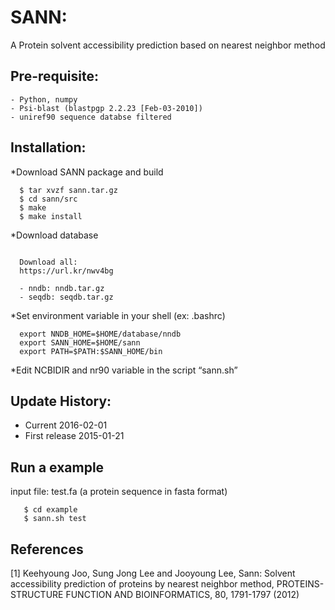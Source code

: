 # SANN: 
A Protein solvent accessibility prediction based on nearest neighbor method

## Pre-requisite:
    - Python, numpy
    - Psi-blast (blastpgp 2.2.23 [Feb-03-2010])
    - uniref90 sequence databse filtered

## Installation:

*Download SANN package and build
~~~
  $ tar xvzf sann.tar.gz
  $ cd sann/src
  $ make
  $ make install
~~~

*Download database
~~~

  Download all: 
  https://url.kr/nwv4bg
  
  - nndb: nndb.tar.gz
  - seqdb: seqdb.tar.gz
~~~

  
*Set environment variable in your shell (ex: .bashrc)
~~~
  export NNDB_HOME=$HOME/database/nndb
  export SANN_HOME=$HOME/sann
  export PATH=$PATH:$SANN_HOME/bin
~~~

*Edit NCBIDIR and nr90 variable in the script “sann.sh”

## Update History:

- Current       2016-02-01
- First release 2015-01-21

## Run a example

input file: test.fa (a protein sequence in fasta format)
~~~
   $ cd example
   $ sann.sh test
~~~

## References

[1] Keehyoung Joo, Sung Jong Lee and Jooyoung Lee, Sann: Solvent accessibility prediction of proteins by nearest neighbor method, PROTEINS-STRUCTURE FUNCTION AND BIOINFORMATICS, 80, 1791-1797 (2012)
